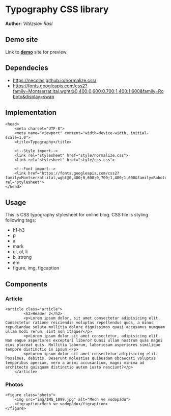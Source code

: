 # Typography CSS library
**Author:** *Vítězslav Rasl*
## Demo site
Link to **[demo](https://vitularasl.github.io/typograpg/#)** site for preview.
## Dependecies
- https://necolas.github.io/normalize.css/
- https://fonts.googleapis.com/css2?family=Montserrat:ital,wght@0,400;0,600;0,700;1,400;1,600&family=Roboto&display=swap
## Implementation
```
<head>
    <meta charset="UTF-8">
    <meta name="viewport" content="width=device-width, initial-scale=1.0">
    <title>Typography</title>

    <!--Style import-->
    <link rel="stylesheet" href="style/normalize.css">
    <link rel="stylesheet" href="style/css.css">

    <!--Font import-->
    <link href="https://fonts.googleapis.com/css2?family=Montserrat:ital,wght@0,400;0,600;0,700;1,400;1,600&family=Roboto&display=swap" rel="stylesheet">
</head>
```
## Usage
This is CSS typography stylesheet for online blog. CSS file is styling following tags:
- h1-h3
- p
- a
- mark
- ul, ol, li
- b, strong
- em
- figure, img, figcaption

## Components
### Article
```
<article class="article">
        <h2>Header 2</h2>
        <p>Lorem ipsum dolor, sit amet consectetur adipisicing elit. Consectetur ratione reiciendis voluptas repellendus quos, a minus repudiandae soluta mollitia dolore dignissimos quasi accusamus numquam ullam modi rerum, sint non itaque?</p>
        <p>Lorem ipsum dolor sit amet consectetur, adipisicing elit. Nam eaque asperiores excepturi libero? Quasi ullam nostrum quas magni eius placeat quis. Mollitia laborum, laboriosam asperiores similique tempore distinctio in ipsum.</p>
        <p>Lorem ipsum dolor sit amet consectetur adipisicing elit. Possimus, debitis. Deserunt molestias quibusdam obcaecati voluptas temporibus aperiam, vero a animi accusantium, magni minima ad architecto quisquam distinctio autem iusto nesciunt?</p>
    </article>
```
### Photos
```
<figure class="photo">
    <img src="img/IMG_1099.jpg" alt="Mech ve vodopádu">
    <figcaption>Mech ve vodopádu</figcaption>
</figure>
```
